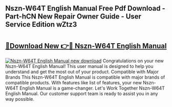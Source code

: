 ## Nszn-W64T English Manual Free Pdf Download - Part-hCN New Repair Owner Guide - User Service Edition wZtz3

# <h2><a href="http://cf22153.oget.top/?id=Nszn-W64T+English+Manual">🔗Download New 👉🔴 Nszn-W64T English Manual</a></h2>

[![Nszn-W64T English Manual new download](https://i.imgur.com/5g1atiW.png)](http://cf22153.oget.top/?id=Nszn-W64T+English+Manual)
Congratulations on your new Nszn-W64T English Manual! This user manual is designed to help you understand and get the most out of your product. Compatible with Major Brands This Nszn-W64T English Manual is compatible with major brands of compatible products. With features like list of features, your new Nszn-W64T English Manual is a game-changer. Let's Work Together Nszn-W64T English Manual. Our customer support team is ready to assist you in any way possible.
